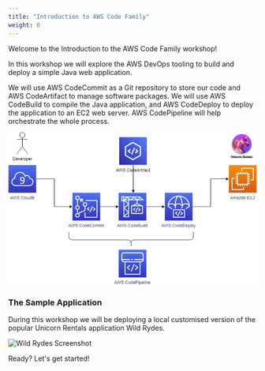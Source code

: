 ```yaml
---
title: "Introduction to AWS Code Family"
weight: 0
---
```


Welcome to the Introduction to the AWS Code Family workshop!

In this workshop we will explore the AWS DevOps tooling to build and deploy a simple Java web application.

We will use AWS CodeCommit as a Git repository to store our code and AWS CodeArtifact to manage software packages. We will use AWS CodeBuild to compile the Java application, and AWS CodeDeploy to deploy the application to an EC2 web server. AWS CodePipeline will help orchestrate the whole process.

![Workshop Diagram](/static/workshop-diagram.png)

### The Sample Application

During this workshop we will be deploying a local customised version of the popular Unicorn Rentals application Wild Rydes.

![Wild Rydes Screenshot](/static/wildrydes-screenshot.png)


Ready? Let's get started!